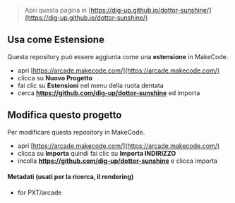  


> Apri questa pagina in [https://dig-up.github.io/dottor-sunshine/](https://dig-up.github.io/dottor-sunshine/)

## Usa come Estensione

Questa repository può essere aggiunta come una **estensione** in MakeCode.

* apri [https://arcade.makecode.com/](https://arcade.makecode.com/)
* clicca su **Nuovo Progetto**
* fai clic su **Estensioni** nel menu della ruota dentata
* cerca **https://github.com/dig-up/dottor-sunshine** ed importa

## Modifica questo progetto

Per modificare questa repository in MakeCode.

* apri [https://arcade.makecode.com/](https://arcade.makecode.com/)
* clicca su **Importa** quindi fai clic su **Importa INDIRIZZO**
* incolla **https://github.com/dig-up/dottor-sunshine** e clicca importa

#### Metadati (usati per la ricerca, il rendering)

* for PXT/arcade
<script src="https://makecode.com/gh-pages-embed.js"></script><script>makeCodeRender("{{ site.makecode.home_url }}", "{{ site.github.owner_name }}/{{ site.github.repository_name }}");</script>
